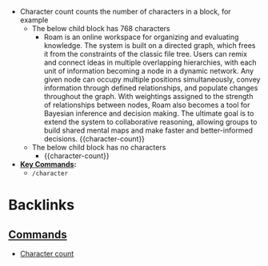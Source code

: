 - Character count counts the number of characters in a block, for example
    - The below child block has 768 characters
        - Roam is an online workspace for organizing and evaluating knowledge. The system is built on a directed graph, which frees it from the constraints of the classic file tree. Users can remix and connect ideas in multiple overlapping hierarchies, with each unit of information becoming a node in a dynamic network. Any given node can occupy multiple positions simultaneously, convey information through defined relationships, and populate changes throughout the graph. With weightings assigned to the strength of relationships between nodes, Roam also becomes a tool for Bayesian inference and decision making. The ultimate goal is to extend the system to collaborative reasoning, allowing groups to build shared mental maps and make faster and better-informed decisions. {{character-count}}
    - The below child block has no characters
        - {{character-count}}
- **[Key Commands](<Key Commands.md>):**
    - `/character`

# Backlinks
## [ Commands](< Commands.md>)
- [Character count](<Character count.md>)

